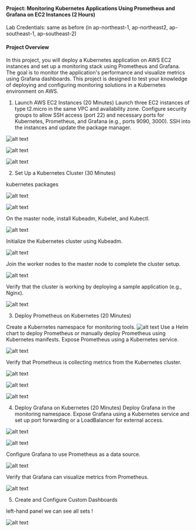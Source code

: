 #### Project: Monitoring Kubernetes Applications Using Prometheus and Grafana on EC2 Instances (2 Hours)

Lab Credentials: same as before (in ap-northeast-1, ap-northeast2, ap-southeast-1, ap-southeast-2)

#### Project Overview

In this project, you will deploy a Kubernetes application on AWS EC2 instances and set up a monitoring stack using Prometheus and Grafana. The goal is to monitor the application's performance and visualize metrics using Grafana dashboards. This project is designed to test your knowledge of deploying and configuring monitoring solutions in a Kubernetes environment on AWS.

1. Launch AWS EC2 Instances (20 Minutes)
Launch three EC2 instances of type t2.micro in the same VPC and availability zone.
Configure security groups to allow SSH access (port 22) and necessary ports for Kubernetes, Prometheus, and Grafana (e.g., ports 9090, 3000).
SSH into the instances and update the package manager.

![alt text](<images/Screenshot from 2024-08-29 18-13-35.png>)

![alt text](<images/Screenshot from 2024-08-29 17-50-28.png>)

![alt text](<images/Screenshot from 2024-08-29 18-13-35.png>)

2. Set Up a Kubernetes Cluster (30 Minutes)

kubernetes packages 

![alt text](<images/Screenshot from 2024-08-29 15-07-44.png>)

![alt text](<images/Screenshot from 2024-08-29 16-02-03.png>)

On the master node, install Kubeadm, Kubelet, and Kubectl.

![alt text](<images/Screenshot from 2024-08-30 09-01-30.png>)

Initialize the Kubernetes cluster using Kubeadm.

![alt text](<images/Screenshot from 2024-08-30 09-02-12.png>)

Join the worker nodes to the master node to complete the cluster setup.

![alt text](<images/Screenshot from 2024-08-29 18-41-04.png>)

Verify that the cluster is working by deploying a sample application (e.g., Nginx).

![alt text](<images/Screenshot from 2024-08-29 18-42-24.png>)

3. Deploy Prometheus on Kubernetes (20 Minutes)

Create a Kubernetes namespace for monitoring tools.
![alt text](<images/Screenshot from 2024-08-30 09-04-07.png>)
Use a Helm chart to deploy Prometheus or manually deploy Prometheus using Kubernetes manifests.
Expose Prometheus using a Kubernetes service.

![alt text](<images/Screenshot from 2024-08-29 18-57-46.png>)

Verify that Prometheus is collecting metrics from the Kubernetes cluster.

![alt text](<images/Screenshot from 2024-08-29 18-59-52.png>)

![alt text](<images/Screenshot from 2024-08-29 19-02-57.png>)

![alt text](<images/Screenshot from 2024-08-29 23-17-00.png>)

4. Deploy Grafana on Kubernetes (20 Minutes)
Deploy Grafana in the monitoring namespace.
Expose Grafana using a Kubernetes service and set up port forwarding or a LoadBalancer for external access.

![alt text](<images/Screenshot from 2024-08-29 23-16-46.png>)

![alt text](<images/Screenshot from 2024-08-29 23-20-53.png>)

Configure Grafana to use Prometheus as a data source.

![alt text](<images/Screenshot from 2024-08-30 00-06-25.png>)

Verify that Grafana can visualize metrics from Prometheus.

![alt text](<images/Screenshot from 2024-08-30 00-06-35.png>)

5. Create and Configure Custom Dashboards 

left-hand panel we can see all sets !

![alt text](<images/Screenshot from 2024-08-29 23-21-42.png>)


